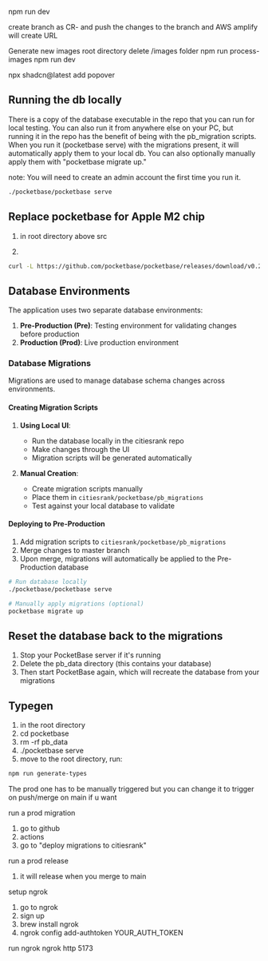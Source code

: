 npm run dev

create branch as CR-<issue number> and push the changes to the branch and AWS amplify will create URL

Generate new images
root directory
delete /images folder
npm run process-images
npm run dev

npx shadcn@latest add popover

## Running the db locally

There is a copy of the database executable in the repo that you can run for local testing. You can also run it from anywhere else on your PC, but running it in the repo has the benefit of being with the pb_migration scripts. When you run it (pocketbase serve) with the migrations present, it will automatically apply them to your local db. You can also optionally manually apply them with "pocketbase migrate up."

note: You will need to create an admin account the first time you run it.

```bash
./pocketbase/pocketbase serve
```

## Replace pocketbase for Apple M2 chip

1. in root directory above src

2.

```bash
curl -L https://github.com/pocketbase/pocketbase/releases/download/v0.21.1/pocketbase_0.21.1_darwin_arm64.zip -o pb.zip && unzip pb.zip -d pocketbase && rm pb.zip
```

## Database Environments

The application uses two separate database environments:

1. **Pre-Production (Pre)**: Testing environment for validating changes before production
2. **Production (Prod)**: Live production environment

### Database Migrations

Migrations are used to manage database schema changes across environments.

#### Creating Migration Scripts

1. **Using Local UI**:

   - Run the database locally in the citiesrank repo
   - Make changes through the UI
   - Migration scripts will be generated automatically

2. **Manual Creation**:
   - Create migration scripts manually
   - Place them in `citiesrank/pocketbase/pb_migrations`
   - Test against your local database to validate

#### Deploying to Pre-Production

1. Add migration scripts to `citiesrank/pocketbase/pb_migrations`
2. Merge changes to master branch
3. Upon merge, migrations will automatically be applied to the Pre-Production database

```bash
# Run database locally
./pocketbase/pocketbase serve

# Manually apply migrations (optional)
pocketbase migrate up
```

## Reset the database back to the migrations

1. Stop your PocketBase server if it's running
2. Delete the pb_data directory (this contains your database)
3. Then start PocketBase again, which will recreate the database from your migrations

## Typegen

1. in the root directory
2. cd pocketbase
3. rm -rf pb_data
4. ./pocketbase serve
5. move to the root directory, run:
```bash
npm run generate-types
```


The prod one has to be manually triggered but you can change it to trigger on push/merge on main if u want


run a prod migration
1. go to github
2. actions
3. go to "deploy migrations to citiesrank"

run a prod release
1. it will release when you merge to main



setup ngrok

1. go to ngrok
2. sign up
3. brew install ngrok
4. ngrok config add-authtoken YOUR_AUTH_TOKEN

run ngrok
ngrok http 5173

